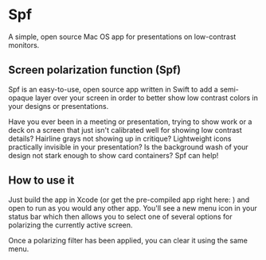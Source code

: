 # Spf
A simple, open source Mac OS app for presentations on low-contrast monitors.

## Screen polarization function (Spf)

Spf is an easy-to-use, open source app written in Swift to add a semi-opaque layer over your screen in order to better show low contrast colors in your designs or presentations.

Have you ever been in a meeting or presentation, trying to show work or a deck on a screen that just isn't calibrated well for showing low contrast details? Hairline grays not showing up in critique? Lightweight icons practically invisible in your presentation? Is the background wash of your design not stark enough to show card containers? Spf can help!

## How to use it

Just build the app in Xcode (or get the pre-compiled app right here: ) and open to run as you would any other app. You'll see a new menu icon in your status bar which then allows you to select one of several options for polarizing the currently active screen.

Once a polarizing filter has been applied, you can clear it using the same menu.
